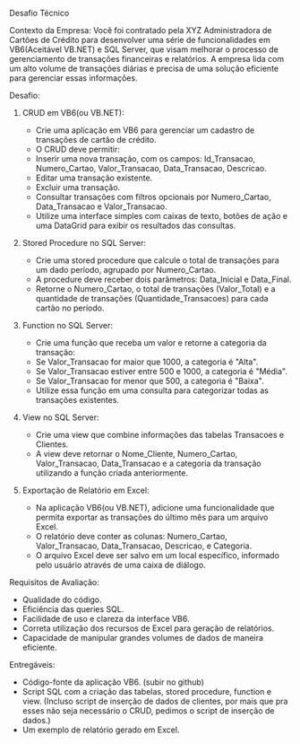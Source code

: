 Desafio Técnico

Contexto da Empresa:
Você foi contratado pela XYZ Administradora de Cartões de Crédito para desenvolver uma série de funcionalidades em VB6(Aceitável VB.NET) e SQL Server, que visam melhorar o processo de gerenciamento de transações financeiras e relatórios. A empresa lida com um alto volume de transações diárias e precisa de uma solução eficiente para gerenciar essas informações.

Desafio:

1. CRUD em VB6(ou VB.NET):
     - Crie uma aplicação em VB6 para gerenciar um cadastro de transações de cartão de crédito.
     - O CRUD deve permitir:
     - Inserir uma nova transação, com os campos: Id_Transacao, Numero_Cartao, Valor_Transacao, Data_Transacao, Descricao.
     - Editar uma transação existente.
     - Excluir uma transação.
     - Consultar transações com filtros opcionais por Numero_Cartao, Data_Transacao e Valor_Transacao.
     - Utilize uma interface simples com caixas de texto, botões de ação e uma DataGrid para exibir os resultados das consultas.

2. Stored Procedure no SQL Server:
   - Crie uma stored procedure que calcule o total de transações para um dado período, agrupado por Numero_Cartao.
   - A procedure deve receber dois parâmetros: Data_Inicial e Data_Final.
   - Retorne o Numero_Cartao, o total de transações (Valor_Total) e a quantidade de transações (Quantidade_Transacoes) para cada cartão no período.

3. Function no SQL Server:
     - Crie uma função que receba um valor e retorne a categoria da transação:
     - Se Valor_Transacao for maior que 1000, a categoria é "Alta".
     - Se Valor_Transacao estiver entre 500 e 1000, a categoria é "Média".
     - Se Valor_Transacao for menor que 500, a categoria é "Baixa".
     - Utilize essa função em uma consulta para categorizar todas as transações existentes.

4. View no SQL Server:
     - Crie uma view que combine informações das tabelas Transacoes e Clientes.
     - A view deve retornar o Nome_Cliente, Numero_Cartao, Valor_Transacao, Data_Transacao e a categoria da transação utilizando a função criada anteriormente.

5. Exportação de Relatório em Excel:
     - Na aplicação VB6(ou VB.NET), adicione uma funcionalidade que permita exportar as transações do último mês para um arquivo Excel.
     - O relatório deve conter as colunas: Numero_Cartao, Valor_Transacao, Data_Transacao, Descricao, e Categoria.
     - O arquivo Excel deve ser salvo em um local específico, informado pelo usuário através de uma caixa de diálogo.

Requisitos de Avaliação:
- Qualidade do código.
- Eficiência das queries SQL.
- Facilidade de uso e clareza da interface VB6.
- Correta utilização dos recursos de Excel para geração de relatórios.
- Capacidade de manipular grandes volumes de dados de maneira eficiente.

Entregáveis:
- Código-fonte da aplicação VB6. (subir no github)
- Script SQL com a criação das tabelas, stored procedure, function e view. (Incluso script de inserção de dados de clientes, por mais que pra esses não seja necessário o CRUD, pedimos o script de inserção de dados.)
- Um exemplo de relatório gerado em Excel.